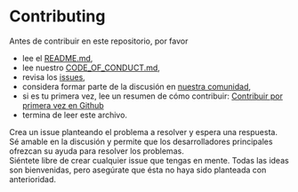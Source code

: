 
# Contributing

Antes de contribuir en este repositorio, por favor
 * lee el [README.md](https://github.com/enzodiazdev/AdventureMaker/blob/main/README.md),
 * lee nuestro [CODE_OF_CONDUCT.md](https://github.com/enzodiazdev/AdventureMaker/blob/main/CODE_OF_CONDUCT.md),
 * revisa los [issues](https://github.com/enzodiazdev/AdventureMaker/issues),
 * considera formar parte de la discusión en [nuestra comunidad](),
 * si es tu primera vez, lee un resumen de cómo contribuir: [Contribuir por primera vez en Github](https://gist.github.com/EnzoDiazDev/31e73d0573142d0573eb58d69a5158fd)
 * termina de leer este archivo. 

Crea un issue planteando el problema a resolver y espera una respuesta. </br>
Sé amable en la discusión y permite que los desarrolladores principales ofrezcan su ayuda para resolver los problemas.</br>
Siéntete libre de crear cualquier issue que tengas en mente. Todas las ideas son bienvenidas, pero asegúrate que ésta no haya sido planteada con anterioridad. 
